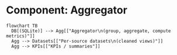 # Component: Aggregator

```mermaid
flowchart TB
  DB[(SQLite)] --> Agg[["Aggregator\n(group, aggregate, compute metrics)"]]
  Agg --> Datasets[["Per‑source datasets\n(cleaned views)"]]
  Agg --> KPIs[["KPIs / summaries"]]
```
